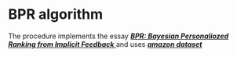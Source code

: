 # BPR algorithm
The procedure implements the essay [***BPR: Bayesian Personaliozed Ranking from Implicit Feedback*** ](https://www.ismll.uni-hildesheim.de/pub/pdfs/Rendle_et_al2009-Bayesian_Personalized_Ranking.pdf)
and uses [***amazon dataset***](http://jmcauley.ucsd.edu/data/amazon/)